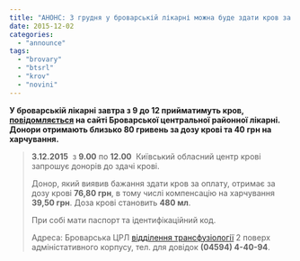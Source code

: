 ```yaml
---
title: "АНОНС: 3 грудня у броварській лікарні можна буде здати кров за оплату"
date: 2015-12-02
categories: 
  - "announce"
tags: 
  - "brovary"
  - "btsrl"
  - "krov"
  - "novini"
---
```


**У броварській лікарні завтра з 9 до 12 прийматимуть кров, [повідомляється](http://brovcrl.in.ua/zday-krov-vryatuy-zhyttya-2) на сайті Броварської центральної районної лікарні. Донори отримають близько 80 гривень за дозу крові та 40 грн на харчування.**

> **3.12.2015**  з **9.00** по **12.00**  Київський обласний центр крові запрошує донорів до здачі крові.
> 
> Донор, який виявив бажання здати кров за оплату, отримає за дозу крові **76,80 грн**, в тому числі компенсацію на харчування **39,50 грн**. Доза крові становить **480 мл**.
> 
> При собі мати паспорт та ідентифікаційний код.
> 
> Адреса: Броварська ЦРЛ [відділення трансфузіології](http://brovcrl.in.ua/transfuziologichne-viddilennya) 2 поверх адміністативного корпусу, тел. для довідок **(04594) 4-40-94**.
